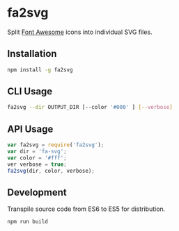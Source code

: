 # fa2svg

Split [Font Awesome](https://fontawesome.com/icons) icons into
individual SVG files.



## Installation

```sh
npm install -g fa2svg
```



## CLI Usage


```sh
fa2svg --dir OUTPUT_DIR [--color '#000' ] [--verbose]
```


## API Usage


```JavaScript
var fa2svg = require('fa2svg');
var dir = 'fa-svg';
var color = '#fff';
ver verbose = true;
fa2svg(dir, color, verbose);
```



## Development


Transpile source code from ES6 to ES5 for distribution.


```sh
npm run build
```
